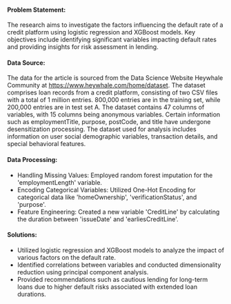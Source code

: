 

#### Problem Statement:
The research aims to investigate the factors influencing the default rate of a credit platform using logistic regression and XGBoost models. Key objectives include identifying significant variables impacting default rates and providing insights for risk assessment in lending.

#### Data Source:
The data for the article is sourced from the Data Science Website Heywhale Community at https://www.heywhale.com/home/dataset. The dataset comprises loan records from a credit platform, consisting of two CSV files with a total of 1 million entries. 800,000 entries are in the training set, while 200,000 entries are in test set A. The dataset contains 47 columns of variables, with 15 columns being anonymous variables. Certain information such as employmentTitle, purpose, postCode, and title have undergone desensitization processing.
The dataset used for analysis includes information on user social demographic variables, transaction details, and special behavioral features.

#### Data Processing:
- Handling Missing Values: Employed random forest imputation for the 'employmentLength' variable.
- Encoding Categorical Variables: Utilized One-Hot Encoding for categorical data like 'homeOwnership', 'verificationStatus', and 'purpose'.
- Feature Engineering: Created a new variable 'CreditLine' by calculating the duration between 'issueDate' and 'earliesCreditLine'.

#### Solutions:
- Utilized logistic regression and XGBoost models to analyze the impact of various factors on the default rate.
- Identified correlations between variables and conducted dimensionality reduction using principal component analysis.
- Provided recommendations such as cautious lending for long-term loans due to higher default risks associated with extended loan durations.


